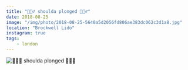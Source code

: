 ```yaml
---
title: "🏊🏻‍♂️ shoulda plonged 🏊🏻‍♂️"
date: 2018-08-25
image: "/img/photo/2018-08-25-5640a5d2056fd806ae383dc062c3d1a8.jpg"
location: "Brockwell Lido"
instagram: true
tags:
    - london
---
```


![🏊🏻‍♂️ shoulda plonged 🏊🏻‍♂️](/img/photo/2018-08-25-5640a5d2056fd806ae383dc062c3d1a8.jpg)
